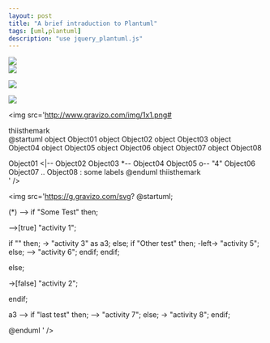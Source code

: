 ```yaml
---
layout: post
title: "A brief intraduction to Plantuml" 
tags: [uml,plantuml]
description: "use jquery_plantuml.js" 
---
```



<div>
<img src='https://g.gravizo.com/svg?
 digraph G {
   main -> parse -> execute;
   main -> init;
   main -> cleanup;
   execute -> make_string;
   execute -> printf
   init -> make_string;
   main -> printf;
   execute -> compare;
 }
'/>
</div>

<div>
<img src='https://g.gravizo.com/svg?
@startuml;

actor User;
participant "First Class" as A;
participant "Second Class" as B;
participant "Last Class" as C;

User -> A: DoWork;
activate A;

A -> B: Create Request;
activate B;

B -> C: DoWork;
activate C;

C --> B: WorkDone;
destroy C;

B --> A: Request Created;
deactivate B;

A --> User: Done;
deactivate A;

@enduml
'>
</div>

<div>

<img src='https://g.gravizo.com/svg?
  digraph G {
    aize ="4,4";
    main [shape=box];
    main -> parse [weight=8];
    parse -> execute;
    main -> init [style=dotted];
    main -> cleanup;
    execute -> { make_string; printf}
    init -> make_string;
    edge [color=red];
    main -> printf [style=bold,label="100 times"];
    make_string [label="make a string"];
    node [shape=box,style=filled,color=".7 .3 1.0"];
    execute -> compare;
  }
)'
/>


<div>
<img src='https://g.gravizo.com/source/svg/thiisthemark?http%3A%2F%2Fwww.gravizo.com' />

<img src='http://www.gravizo.com/img/1x1.png#

thiisthemark        
@startuml
object Object01
object Object02
object Object03
object Object04
object Object05
object Object06
object Object07
object Object08

Object01 <|-- Object02
Object03 *-- Object04
Object05 o-- "4" Object06
Object07 .. Object08 : some labels
@enduml
thiisthemark        
'
/>
</div>

<img src='https://g.gravizo.com/svg?
@startuml;

(*) --> if "Some Test" then;

  -->[true] "activity 1";

  if "" then;
    -> "activity 3" as a3;
  else;
    if "Other test" then;
      -left-> "activity 5";
    else;
      --> "activity 6";
    endif;
  endif;

else;

  ->[false] "activity 2";

endif;

a3 --> if "last test" then;
  --> "activity 7";
else;
  -> "activity 8";
endif;

@enduml 
'
/>
